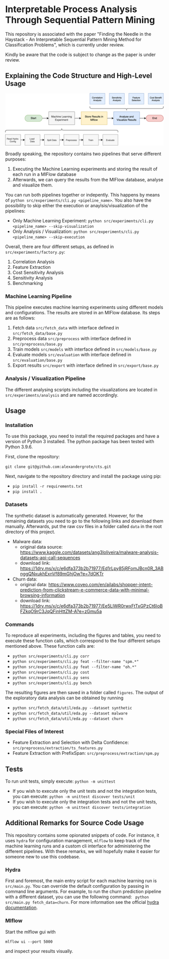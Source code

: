 # Interpretable Process Analysis Through Sequential Pattern Mining

This repository is associated with the paper "Finding the Needle in the Haystack - An Interpretable Sequential Pattern Mining Method for Classification Problems", which is currently under review.

Kindly be aware that the code is subject to change as the paper is under review.

## Explaining the Code Structure and High-Level Usage

![Repository structure](/static/images/ml2mlflow2vis.png)

Broadly speaking, the repository contains two pipelines that serve different purposes:
1) Executing the Machine Learning experiments and storing the result of each run in a MlFlow database
2) Afterwards, we can query the results from the MlFlow database, analyse and visualize them.

You can run both pipelines together or indepently. This happens by means of `python src/experiments/cli.py <pipeline_name>`. You also have the possibility to skip either the execution or anaylsis/visualization of the pipelines:

- Only Machine Learning Experiment: `python src/experiments/cli.py <pipeline_name> --skip-visualization`  
- Only Analysis / Visualization: `python src/experiments/cli.py <pipeline_name> --skip-execution` 

Overall, there are four different setups, as defined in `src/experiments/factory.py`:
1) Correlation Analysis
2) Feature Extraction 
3) Cost Sensitivity Analysis 
4) Sensitivity Analysis
5) Benchmarking

### Machine Learning Pipeline

This pipeline executes machine learning experiments using different models and configurations. The results are stored in an MlFlow database. Its steps are as follows:

1) Fetch data `src/fetch_data` with interface defined in `src/fetch_data/base.py`
2) Preprocess data `src/preprocess` with interface defined in `src/preprocess/base.py`
3) Train models `src/models` with interface defined in `src/models/base.py`
4) Evaluate models `src/evaluation` with interface defined in `src/evaluation/base.py`
5) Export results `src/export` with interface defined in `src/export/base.py`


### Analysis / Visualization Pipeline

The different analysing scsripts including the visualizations are located in `src/experiments/analysis` and are named accordingly. 

## Usage 

### Installation

To use this package, you need to install the required packages and have a version of Python 3 installed. The python package has been tested with Python 3.9.6.

First, clone the repository:

`git clone git@github.com:alexandergrote/cts.git`

Next, navigate to the repository directory and install the package using pip:

- `pip install -r requirements.txt`
- `pip install .`


### Datasets

The synthetic dataset is automatically generated. However, for the remaining datasets you need to go to the following links and download them manually. Afterwards, put the raw csv files in a folder called `data` in the root directory of this project.
- Malware data:
    - original data source: https://www.kaggle.com/datasets/ang3loliveira/malware-analysis-datasets-api-call-sequences
    - download link: https://1drv.ms/x/c/e6dfa373b2b71977/Ed1rLpy85jRFomJBcn0R_3ABnggQNxukhExnVf89mGhjOw?e=7dOKTr
- Churn data: 
    - original data:  https://www.coveo.com/en/ailabs/shopper-intent-prediction-from-clickstream-e-commerce-data-with-minimal-browsing-information
    - download link: https://1drv.ms/x/c/e6dfa373b2b71977/Ee5LlWR0rwxFtTxGPzCt6loBFZkqO9rC3JqQFinHttZM-A?e=zGmu5a

### Commands

To reproduce all experiments, including the figures and tables, you need to execute these function calls, which correspond to the four different setups mentioned above. These function calls are:
- `python src/experiments/cli.py corr`
- `python src/experiments/cli.py feat --filter-name "spm.*"` 
- `python src/experiments/cli.py feat --filter-name "oh.*"`
- `python src/experiments/cli.py cost`
- `python src/experiments/cli.py sens`
- `python src/experiments/cli.py bench`

The resulting figures are then saved in a folder called `figures`. The output of the exploratory data analysis can be obtained by running
- `python src/fetch_data/util/eda.py --dataset synthetic`
- `python src/fetch_data/util/eda.py --dataset malware`
- `python src/fetch_data/util/eda.py --dataset churn`

### Special Files of Interest

- Feature Extraction and Selection with Delta Confidence: `src/preprocess/extraction/ts_features.py`
- Feature Extraction with PrefixSpan: `src/preprocess/extraction/spm.py`

## Tests

To run unit tests, simply execute: ``python -m unittest``

- If you wish to execute only the unit tests and not the integration tests, you can execute: ``python -m unittest discover tests/unit``
- If you wish to execute only the integration tests and not the unit tests, you can execute: ``python -m unittest discover tests/integration``

## Additional Remarks for Source Code Usage

This repository contains some opionated snippets of code. For instance, it uses `hydra` for configuration management, ``mlflow`` to keep track of the machine learning runs and a custom cli interface for administering the different pipelines. With these remarks, we will hopefully make it easier for someone new to use this codebase.

### Hydra

First and foremost, the main entry script for each machine learning run is `src/main.py`. You can override the default configuration by passing in command line arguments. For example, to run the churn prediction pipeline with a different dataset, you can use the following command: ` python src/main.py fetch_data=churn`. For more information see the official [hydra documentation](https://hydra.cc/docs/intro/). 

### Mlflow

Start the mlflow gui with 

```
mlflow ui --port 5000
```
and inspect your results visually.